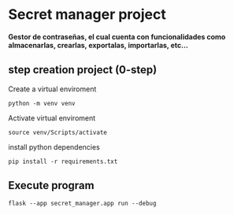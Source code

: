 # Secret manager project

#### Gestor de contraseñas, el cual cuenta con funcionalidades como almacenarlas, crearlas, exportalas, importarlas, etc...

## step creation project (0-step)

Create a virtual enviroment

~~~
python -m venv venv
~~~

Activate virtual enviroment

~~~
source venv/Scripts/activate
~~~


install python dependencies

~~~
pip install -r requirements.txt
~~~

## Execute program

~~~
flask --app secret_manager.app run --debug
~~~